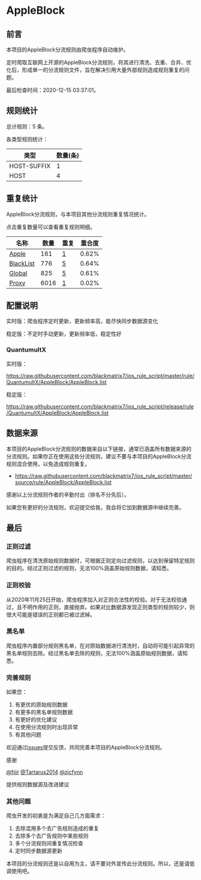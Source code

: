 # AppleBlock

## 前言

本项目的AppleBlock分流规则由爬虫程序自动维护。

定时爬取互联网上开源的AppleBlock分流规则，将其进行清洗、去重、合并、优化后，形成单一的分流规则文件，旨在解决引用大量外部规则造成规则重复的问题。




最后检查时间：2020-12-15 03:37:01。

## 规则统计

总计规则：5 条。

各类型规则统计：

| 类型 | 数量(条) |
| ---- | ---- |
| HOST-SUFFIX | 1 |
| HOST | 4 |
## 重复统计

AppleBlock分流规则，与本项目其他分流规则重复情况统计。

点击重复数量可以查看重复规则明细。

| 名称 | 数量 | 重复 | 重合度 |
| ---- | ---- | ---- | ------ |
|  [Apple](https://github.com/blackmatrix7/ios_rule_script/tree/master/rule/QuantumultX/Apple)    | 161   | [1](https://raw.githubusercontent.com/blackmatrix7/ios_rule_script/master/rule/QuantumultX/AppleBlock/Repeat.list)   |   0.62% |
|  [BlackList](https://github.com/blackmatrix7/ios_rule_script/tree/master/rule/QuantumultX/BlackList)    | 776   | [5](https://raw.githubusercontent.com/blackmatrix7/ios_rule_script/master/rule/QuantumultX/AppleBlock/Repeat.list)   |   0.64% |
|  [Global](https://github.com/blackmatrix7/ios_rule_script/tree/master/rule/QuantumultX/Global)    | 825   | [5](https://raw.githubusercontent.com/blackmatrix7/ios_rule_script/master/rule/QuantumultX/AppleBlock/Repeat.list)   |   0.61% |
|  [Proxy](https://github.com/blackmatrix7/ios_rule_script/tree/master/rule/QuantumultX/Proxy)    | 6016   | [1](https://raw.githubusercontent.com/blackmatrix7/ios_rule_script/master/rule/QuantumultX/AppleBlock/Repeat.list)   |   0.02% |
## 配置说明

实时版：爬虫程序定时更新，更新频率高，能尽快同步数据源变化

稳定版：不定时手动更新，更新频率低，稳定性好

### QuantumultX 
实时版：

https://raw.githubusercontent.com/blackmatrix7/ios_rule_script/master/rule/QuantumultX/AppleBlock/AppleBlock.list

稳定版：

https://raw.githubusercontent.com/blackmatrix7/ios_rule_script/release/rule/QuantumultX/AppleBlock/AppleBlock.list

## 数据来源

本项目的AppleBlock分流规则的数据来自以下链接，通常已涵盖所有数据来源的分流规则。如果你正在使用这些分流规则，建议不要与本项目的AppleBlock分流规则混合使用，以免造成规则重复。

- https://raw.githubusercontent.com/blackmatrix7/ios_rule_script/master/source/rule/AppleBlock/AppleBlock.list


感谢以上分流规则作者的辛勤付出（排名不分先后）。

如果您有更好的分流规则，欢迎提交给我，我会将它加到数据源中继续完善。

## 最后

### 正则过滤

爬虫程序在清洗原始规则数据时，可根据正则定向过滤规则，以达到保留特定规则的目的。经过正则过滤的规则，无法100%涵盖原始规则数据，请知悉。

### 正则校验

从2020年11月25日开始，爬虫程序加入对正则合法性的校验。对于无法校验通过，且不明作用的正则，直接抛弃。如果对比数据源发现正则类型的规则较少，则很大可能是错误的正则都已被过滤掉。

### 黑名单

爬虫程序内置部分规则黑名单，在对原始数据进行清洗时，自动将可能引起异常的黑名单规则去除。经过黑名单去除的规则，无法100%涵盖原始规则数据，请知悉。

### 完善规则

如果您：

1. 有更优的原始规则数据
2. 有更多的黑名单规则数据
3. 有更好的优化建议
4. 在使用分流规则时出现异常
5. 有其他问题

欢迎通过[issues](https://github.com/blackmatrix7/ios_rule_script/issues/new)提交反馈，共同完善本项目的AppleBlock分流规则。

感谢

[@fiiir](https://github.com/fiiir) [@Tartarus2014](https://github.com/Tartarus2014) [@zjcfynn](https://github.com/zjcfynn) 

提供规则数据源及改进建议

### 其他问题

爬虫开发的初衷是为满足自己几方面需求：

1. 去除混用多个去广告规则造成的重复
2. 去除多个去广告规则中某些规则
3. 多个分流规则间重复情况检查
4. 定时同步数据源更新

本项目的分流规则还是以自用为主，请不要对外宣传此分流规则。所以，还是请低调使用吧。